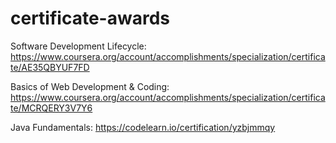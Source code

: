 # certificate-awards
Software Development Lifecycle: https://www.coursera.org/account/accomplishments/specialization/certificate/AE35QBYUF7FD

Basics of Web Development & Coding: https://www.coursera.org/account/accomplishments/specialization/certificate/MCRQERY3V7Y6

Java Fundamentals: https://codelearn.io/certification/yzbjmmqy 
